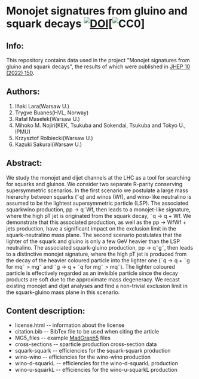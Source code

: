 # Monojet signatures from gluino and squark decays [![DOI](https://zenodo.org/badge/645595331.svg)](https://zenodo.org/badge/latestdoi/645595331)[![CC0](http://i.creativecommons.org/p/zero/1.0/88x31.png)]


## Info:
This repository contains data used in the project "Monojet signatures from gluino and squark decays", the results of which were published in [JHEP 10 (2022) 150](https://inspirehep.net/files/4d0485ae407de471528f3e0ec838bfc9).

## Authors: 
1. Iñaki Lara(Warsaw U.)
2. Trygve Buanes(HVL, Norway)
3. Rafał Masełek(Warsaw U.)
4. Mihoko M. Nojiri(KEK, Tsukuba and Sokendai, Tsukuba and Tokyo U., IPMU)
5. Krzysztof Rolbiecki(Warsaw U.)
6. Kazuki Sakurai(Warsaw U.)

## Abstract:
We study the monojet and dijet channels at the LHC as a tool for searching for squarks and
gluinos. We consider two separate R-parity conserving supersymmetric scenarios. In the first
scenario we postulate a large mass hierarchy between squarks (˜q) and winos (Wf), and wino-like
neutralino is assumed to be the lightest supersymmetric particle (LSP). The associated squarkwino production, pp → q˜Wf, then leads to a monojet-like signature, where the high pT jet is
originated from the squark decay, ˜q → q + Wf. We demonstrate that this associated production,
as well as the pp → WfWf + jets production, have a significant impact on the exclusion limit in
the squark-neutralino mass plane. The second scenario postulates that the lighter of the squark
and gluino is only a few GeV heavier than the LSP neutralino. The associated squark-gluino
production, pp → q˜g˜, then leads to a distinctive monojet signature, where the high pT jet is
produced from the decay of the heavier coloured particle into the lighter one (˜q → q + ˜g for
mq˜ > mg˜ and ˜g → q + ˜q for mg˜ > mq˜). The lighter coloured particle is effectively regarded as
an invisible particle since the decay products are soft due to the approximate mass degeneracy.
We recast existing monojet and dijet analyses and find a non-trivial exclusion limit in the
squark-gluino mass plane in this scenario.

## Content description:
- license.html -- information about the license
- citation.bib -- BibTex file to be used when citing the article
- MG5_files -- example [MadGraph5](http://madgraph.phys.ucl.ac.be/) files
- cross-sections -- sparticle production cross-section data
- squark-squark -- efficiencies for the squark-squark production
- wino-wino -- efficiencies for the wino-wino production
- wino-d-squarkL -- efficiencies for the wino-d-squarkL production
- wino-u-squarkL -- efficiencies for the wino-u-squarkL production